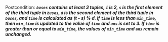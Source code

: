 Postcondition: ***`buses` contains at least 3 tuples, `i` is 2, `s` is the first element of the third tuple in `buses`, `d` is the second element of the third tuple in `buses`, and `time` is calculated as (t - s) % d. If `time` is less than `min_time`, then `min_time` is updated to the value of `time` and `ans` is set to 3. If `time` is greater than or equal to `min_time`, the values of `min_time` and `ans` remain unchanged.***